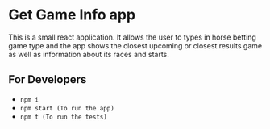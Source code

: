 # Get Game Info app

This is a small react application. It allows the user to types in horse betting game type and the app shows the closest upcoming or closest results game as well as information about its races and starts.

## For Developers

- `npm i`
- `npm start (To run the app)`
- `npm t (To run the tests)`
